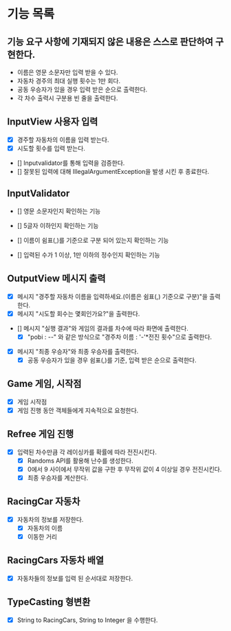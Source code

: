 # 기능 목록

## 기능 요구 사항에 기재되지 않은 내용은 스스로 판단하여 구현한다.

- 이름은 영문 소문자만 입력 받을 수 있다.
- 자동차 경주의 최대 실행 횟수는 1만 회다.
- 공동 우승자가 있을 경우 입력 받은 순으로 출력한다.
- 각 차수 출력시 구분용 빈 줄을 출력한다.

## InputView 사용자 입력

- [x] 경주할 자동차의 이름을 입력 받는다.
- [x] 시도할 횟수를 입력 받는다.
- [] Inputvalidator를 통해 입력을 검증한다.
- [] 잘못된 입력에 대해 IllegalArgumentException을 발생 시킨 후 종료한다.

## InputValidator

- [] 영문 소문자인지 확인하는 기능
- [] 5글자 이하인지 확인하는 기능
- [] 이름이 쉼표(,)를 기준으로 구분 되어 있는지 확인하는 기능


- [] 입력된 수가 1 이상, 1만 이하의 정수인지 확인하는 기능

## OutputView 메시지 출력

- [x] 메시지 "경주할 자동차 이름을 입력하세요.(이름은 쉼표(,) 기준으로 구분)"을 출력한다.
- [x] 메시지 "시도할 회수는 몇회인가요?"을 출력한다.
- [] 메시지 "실행 결과"와 게임의 결과를 차수에 따라 화면에 출력한다.
    - [x] "pobi : --" 와 같은 방식으로 "경주차 이름 : '-'*전진 횟수"으로 출력한다.
- [x] 메시지 "최종 우승자"와 최종 우승자를 출력한다.
    - [x] 공동 우승자가 있을 경우 쉼표(,)를 기준, 입력 받은 순으로 출력한다.

## Game 게임, 시작점

- [x] 게임 시작점
- [x] 게임 진행 동안 객체들에게 지속적으로 요청한다.

## Refree 게임 진행

- [x] 입력된 차수만큼 각 레이싱카를 확률에 따라 전진시킨다.
    - [x] Randoms API를 활용해 난수를 생성한다.
    - [x] 0에서 9 사이에서 무작위 값을 구한 후 무작위 값이 4 이상일 경우 전진시킨다.
    - [x] 최종 우승자를 계산한다.

## RacingCar 자동차

- [x] 자동차의 정보를 저장한다.
    - [x] 자동차의 이름
    - [x] 이동한 거리

## RacingCars 자동차 배열

- [x] 자동차들의 정보를 입력 된 순서대로 저장한다.

## TypeCasting 형변환

- [x] String to RacingCars, String to Integer 을 수행한다.
